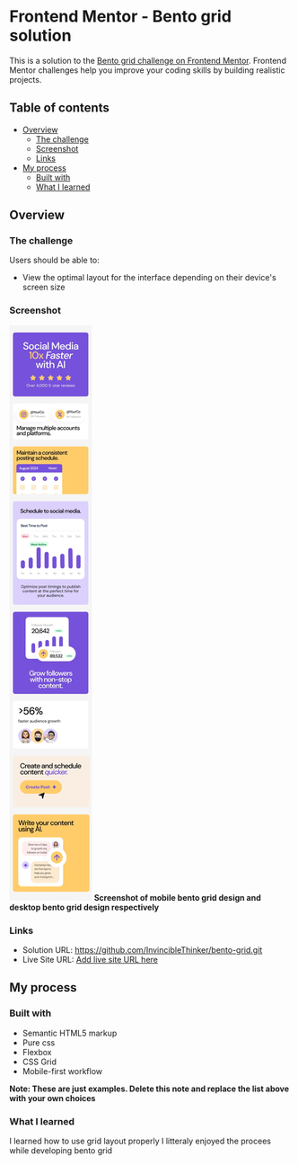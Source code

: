 # Frontend Mentor - Bento grid solution

This is a solution to the [Bento grid challenge on Frontend Mentor](https://www.frontendmentor.io/challenges/bento-grid-RMydElrlOj). Frontend Mentor challenges help you improve your coding skills by building realistic projects.

## Table of contents

- [Overview](#overview)
  - [The challenge](#the-challenge)
  - [Screenshot](#screenshot)
  - [Links](#links)
- [My process](#my-process)
  - [Built with](#built-with)
  - [What I learned](#what-i-learned)

## Overview

### The challenge

Users should be able to:

- View the optimal layout for the interface depending on their device's screen size

### Screenshot

![](./design/mobile-design.jpg)
**Screenshot of mobile bento grid design and desktop bento grid design respectively**

### Links

- Solution URL: https://github.com/InvincibleThinker/bento-grid.git
- Live Site URL: [Add live site URL here](https://your-live-site-url.com)

## My process

### Built with

- Semantic HTML5 markup
- Pure css
- Flexbox
- CSS Grid
- Mobile-first workflow

**Note: These are just examples. Delete this note and replace the list above with your own choices**

### What I learned

I learned how to use grid layout properly I litteraly enjoyed the procees while developing bento grid
